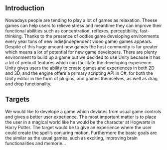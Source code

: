## Introduction
Nowadays people are tending to play a lot of games as relaxation. Theese games 
can help users to relieve stress and meantime they can improve their functional abilities 
such as concentration, reflexes, perceptibility, fast-thinking.
Thanks to the presence of oodles game developing environments every year tons 
of new indie(independent video game) games appears. Despite of this huge amount new 
games the host community is far greater which means a lot of potential for new game 
developers.
There are plenty environment to build up a game but we decided to use Unity 
because it has a lot of prebuilt features which can facilitate the developing experience.
Unity gives users the ability to create games and experiences in both 2D and 3D, and the 
engine offers a primary scripting API in C#, for both the Unity editor in the form of 
plugins, and games themselves, as well as drag and drop functionality.

## Targets
We would like to develope a game which deviates from usual game controls and 
gives a better user experience. The most important matter is to place the user in a magical 
world like he would be the character at Hogwarts in Harry Potter. The target would be to 
give an experience where the user could create the spell’s conjuring motion.
Furthermore the basic goals are the similar as the usual games, such as exciting, 
improving brain functionalities and memorie...
